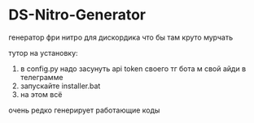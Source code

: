 # DS-Nitro-Generator
генератор фри нитро для дискордика что бы там круто мурчать

тутор на установку:
1) в config.py надо засунуть api token своего тг бота м свой айди в телеграмме
2) запускайте installer.bat 
3) на этом всё

очень редко генерирует работающие коды
